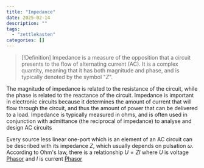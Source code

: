 ```yaml
---
title: "Impedance"
date: 2025-02-14
description: ""
tags: 
  - "zettlekasten"
categories: []
---
```


> [!Definition]
> Impedance is a measure of the opposition that a circuit presents to the flow of alternating current (AC). It is a complex quantity, meaning that it has both magnitude and phase, and is typically denoted by the symbol "$Z$".

The magnitude of impedance is related to the resistance of the circuit, while the phase is related to the reactance of the circuit. Impedance is important in electronic circuits because it determines the amount of current that will flow through the circuit, and thus the amount of power that can be delivered to a load. Impedance is typically measured in ohms, and is often used in conjunction with admittance (the reciprocal of impedance) to analyse and design AC circuits

Every source less linear one-port which is an element of an AC circuit can be described with its impedance $Z$, which usually depends on pulsation $\omega$. According to Ohm's law, there is a relationship $U=ZI$ where $U$ is voltage [Phasor](Phasor.md) and $I$ is current [Phasor](Phasor.md) 
